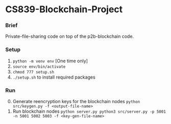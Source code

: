 # CS839-Blockchain-Project

### Brief
Private-file-sharing code on top of the p2b-blockchain code.

### Setup
1. `python -m venv env` [One time only]
2. `source env/bin/activate` 
3. `chmod 777 setup.sh`
4. `./setup.sh` to install required packages

### Run
0. Generate reencryption keys for the blockchain nodes `python src/keygen.py -f <output-file-name>`
1. Run blockchain nodes `python server.py python3 src/server.py -p 5001 -n 5001 5002 5003 -f <key-gen-file-name>`
